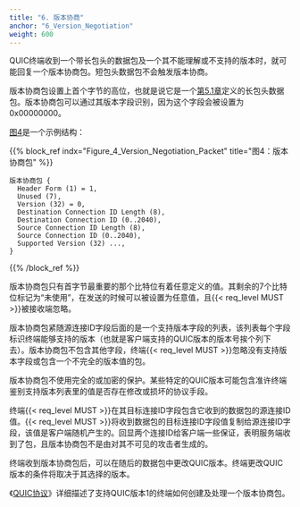 ```yaml
---
title: "6. 版本协商"
anchor: "6_Version_Negotiation"
weight: 600
---
```


QUIC终端收到一个带长包头的数据包及一个其不能理解或不支持的版本时，就可能回复一个版本协商包。短包头数据包不会触发版本协商。

版本协商包设置上首个字节的高位，也就是说它是一个[第5.1章](#5.1_Long_Header)定义的长包头数据包。版本协商包可以通过其版本字段识别，因为这个字段会被设置为0x00000000。

[图4](#Figure_4_Version_Negotiation_Packet)是一个示例结构：


{{% block_ref
    indx="Figure_4_Version_Negotiation_Packet"
    title="图4：版本协商包" %}}
```
版本协商包 {
  Header Form (1) = 1,
  Unused (7),
  Version (32) = 0,
  Destination Connection ID Length (8),
  Destination Connection ID (0..2040),
  Source Connection ID Length (8),
  Source Connection ID (0..2040),
  Supported Version (32) ...,
}
```
{{% /block_ref %}}

版本协商包只有首字节最重要的那个比特位有着任意定义的值。其剩余的7个比特位标记为“未使用”，在发送的时候可以被设置为任意值，且{{< req_level MUST >}}被接收端忽略。

版本协商包紧随源连接ID字段后面的是一个支持版本字段的列表，该列表每个字段标识终端能够支持的版本（也就是客户端支持的QUIC版本的版本号挨个列下去）。版本协商包不包含其他字段，终端{{< req_level MUST >}}忽略没有支持版本字段或包含一个不完全的版本值的包。

版本协商包不使用完全的或加密的保护。某些特定的QUIC版本可能包含准许终端鉴别支持版本列表里的值是否存在修改或损坏的协议手段。

终端{{< req_level MUST >}}在其目标连接ID字段包含它收到的数据包的源连接ID值。{{< req_level MUST >}}将收到数据包的目标连接ID字段值复制给源连接ID字段，该值是客户端随机产生的。回显两个连接ID给客户端一些保证，表明服务端收到了包，且版本协商包不是由对其不可见的攻击者生成的。

终端收到版本协商包后，可以在随后的数据包中更改QUIC版本。终端更改QUIC版本的条件将取决于其选择的版本。

《[QUIC协议](#QUIC_TRANSPORT)》详细描述了支持QUIC版本1的终端如何创建及处理一个版本协商包。

